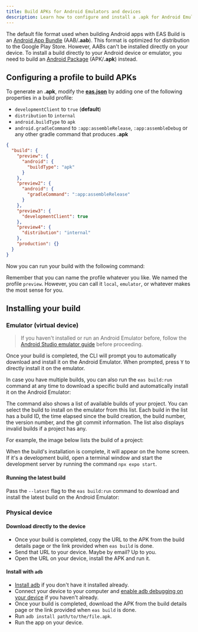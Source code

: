 ```yaml
---
title: Build APKs for Android Emulators and devices
description: Learn how to configure and install a .apk for Android Emulators and devices when using EAS Build.
---
```


The default file format used when building Android apps with EAS Build is an [Android App Bundle](https://developer.android.com/platform/technology/app-bundle) (AAB/**.aab**). This format is optimized for distribution to the Google Play Store. However, AABs can't be installed directly on your device. To install a build directly to your Android device or emulator, you need to build an [Android Package](https://en.wikipedia.org/wiki/Android_application_package) (APK/**.apk**) instead.

## Configuring a profile to build APKs

To generate an **.apk**, modify the [**eas.json**](/build/eas-json) by adding one of the following properties in a build profile:

- `developmentClient` to `true` (**default**)
- `distribution` to `internal`
- `android.buildType` to `apk`
- `android.gradleCommand` to `:app:assembleRelease`, `:app:assembleDebug` or any other gradle command that produces **.apk**

```json eas.json
{
  "build": {
    "preview": {
      "android": {
        "buildType": "apk"
      }
    },
    "preview2": {
      "android": {
        "gradleCommand": ":app:assembleRelease"
      }
    },
    "preview3": {
      "developmentClient": true
    },
    "preview4": {
      "distribution": "internal"
    },
    "production": {}
  }
}
```

Now you can run your build with the following command:

Remember that you can name the profile whatever you like. We named the profile `preview`. However, you can call it `local`, `emulator`, or whatever makes the most sense for you.

## Installing your build

### Emulator (virtual device)

> If you haven't installed or run an Android Emulator before, follow the [Android Studio emulator guide](/workflow/android-studio-emulator) before proceeding.

Once your build is completed, the CLI will prompt you to automatically download and install it on the Android Emulator. When prompted, press <kbd>Y</kbd> to directly install it on the emulator.

In case you have multiple builds, you can also run the `eas build:run` command at any time to download a specific build and automatically install it on the Android Emulator:

The command also shows a list of available builds of your project. You can select the build to install on the emulator from this list. Each build in the list has a build ID, the time elapsed since the build creation, the build number, the version number, and the git commit information. The list also displays invalid builds if a project has any.

For example, the image below lists the build of a project:

When the build's installation is complete, it will appear on the home screen. If it's a development build, open a terminal window and start the development server by running the command `npx expo start`.

#### Running the latest build

Pass the `--latest` flag to the `eas build:run` command to download and install the latest build on the Android Emulator:

### Physical device

#### Download directly to the device

- Once your build is completed, copy the URL to the APK from the build details page or the link provided when `eas build` is done.
- Send that URL to your device. Maybe by email? Up to you.
- Open the URL on your device, install the APK and run it.

#### Install with `adb`

- [Install adb](https://developer.android.com/studio/command-line/adb) if you don't have it installed already.
- Connect your device to your computer and [enable adb debugging on your device](https://developer.android.com/studio/command-line/adb#Enabling) if you haven't already.
- Once your build is completed, download the APK from the build details page or the link provided when `eas build` is done.
- Run `adb install path/to/the/file.apk`.
- Run the app on your device.